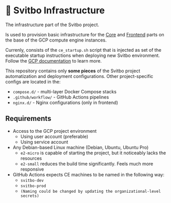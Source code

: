 # 🐋 Svitbo Infrastructure

The infrastructure part of the Svitbo project.

Is used to provision basic infrastructure for the [Core](https://github.com/Svitbo/film-core) and [Frontend](https://github.com/Svitbo/film-frontend) parts on the base of the GCP compute engine instances.

Currenly, consists of the `ce_startup.sh` script that is injected as set of the executable startup instructions when deploying new Svitbo environment. Follow the [GCP documentation](https://cloud.google.com/compute/docs/instances/startup-scripts/linux) to learn more.

This repository contains only **some pieces** of the Svitbo project automatization and deployment configurations.
Other project-specific configs are located in the:

- `compose.d/` - multi-layer Docker Compose stacks
- `.github/workflow/` - GitHub Actions pipelines
- `nginx.d/` - Nginx configurations (only in frontend)

## Requirements

- Access to the GCP project environment
  - Using user account (preferable)
  - Using service account
- Any Debian-based Linux machine (Debian, Ubuntu, Ubuntu Pro)
  - `e2-micro` is capable of starting the project, but it noticeably lacks the resources
  - `e2-small` reduces the build time significantly. Feels much more responsive
- GitHub Actions expects CE machines to be named in the following way:
  - `svitbo-dev`
  - `svitbo-prod`
  - `(Naming could be changed by updating the organizational-level secrets)`
